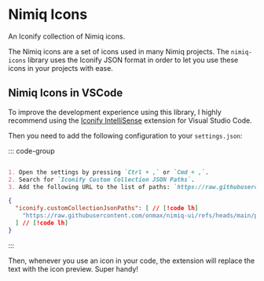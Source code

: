 # Nimiq Icons

An Iconify collection of Nimiq icons.

The Nimiq icons are a set of icons used in many Nimiq projects. The `nimiq-icons` library uses the Iconify JSON format in order to let you use these icons in your projects with ease.

## Nimiq Icons in VSCode

To improve the development experience using this library, I highly recommend using the [Iconify IntelliSense](https://marketplace.visualstudio.com/items?itemName=antfu.iconify) extension for Visual Studio Code.

Then you need to add the following configuration to your `settings.json`:

::: code-group

```md [Setting page]

1. Open the settings by pressing `Ctrl + ,` or `Cmd + ,`.
2. Search for `Iconify Custom Collection JSON Paths`.
3. Add the following URL to the list of paths: `https://raw.githubusercontent.com/onmax/nimiq-ui/refs/heads/main/packages/nimiq-icons/dist/icons.json`.
```

```json [setting.json]
{
  "iconify.customCollectionJsonPaths": [ // [!code lh]
    "https://raw.githubusercontent.com/onmax/nimiq-ui/refs/heads/main/packages/nimiq-icons/dist/icons.json" // [!code lh]
  ] // [!code lh]
}
```

:::


Then, whenever you use an icon in your code, the extension will replace the text with the icon preview. Super handy!

